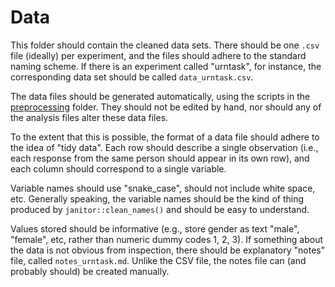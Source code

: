 
# Data

This folder should contain the cleaned data sets. There should be one `.csv` 
file (ideally) per experiment, and the files should adhere to the standard 
naming scheme. If there is an experiment called "urntask", for instance, the 
corresponding data set should be called `data_urntask.csv`.

The data files should be generated automatically, using the scripts in the
[preprocessing](./preprocessing) folder. They should not be edited by hand, 
nor should any of the analysis files alter these data files.

To the extent that this is possible, the format of a data file should adhere 
to the idea of "tidy data". Each row should describe a single observation 
(i.e., each response from the same person should appear in its own row), and
each column should correspond to a single variable.

Variable names should use "snake_case", should not include white space, etc.
Generally speaking, the variable names should be the kind of thing produced by
`janitor::clean_names()` and should be easy to understand. 

Values stored should be informative (e.g., store gender as text "male", "female",
etc, rather than numeric dummy codes 1, 2, 3). If something about the data is 
not obvious from inspection, there should be explanatory "notes"
file, called `notes_urntask.md`. Unlike the CSV file, the notes file can 
(and probably should) be created manually.

